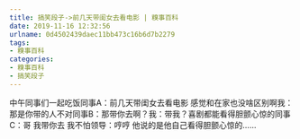 ```yaml
---
title: 搞笑段子->前几天带闺女去看电影 | 糗事百科
date: 2019-11-16 12:32:56
urlname: 0d4502439daec11bb473c16b6d7b2279
tags: 
- 糗事百科
categories:
- 糗事百科
- 搞笑段子
---
```

中午同事们一起吃饭同事A：前几天带闺女去看电影 感觉和在家也没啥区别啊我：那是你带的人不对同事B：那带你去啊？我：带我？喜剧都能看得胆颤心惊的同事C：哥 我带你去  我不怕领导：哼哼  他说的是他自己看得胆颤心惊的……


